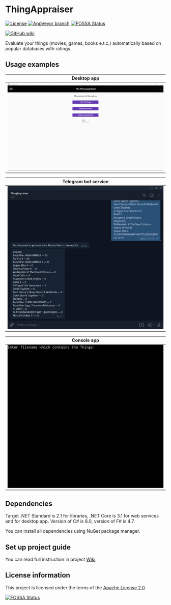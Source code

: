# ThingAppraiser

[![License](https://img.shields.io/hexpm/l/plug.svg)](https://github.com/Vasar007/ThingAppraiser/blob/master/LICENSE)
[![AppVeyor branch](https://img.shields.io/appveyor/ci/Vasar007/ThingAppraiser/master.svg)](https://ci.appveyor.com/project/Vasar007/thingappraiser)
[![FOSSA Status](https://app.fossa.io/api/projects/git%2Bgithub.com%2FVasar007%2FThingAppraiser.svg?type=shield)](https://app.fossa.io/projects/git%2Bgithub.com%2FVasar007%2FThingAppraiser?ref=badge_shield)

[![GitHub wiki](https://img.shields.io/badge/Docs-GitHub%20wiki-brightgreen)](https://github.com/Vasar007/ThingAppraiser/wiki)

Evaluate your things (movies, games, books e.t.c.) automatically based on popular databases with ratings.

## Usage examples

| Desktop app                                                                                      |
|--------------------------------------------------------------------------------------------------|
| ![Example of usage desktop app](Media/desktop_example.gif "Usage desktop app")                   |

| Telegram bot service                                                                             |
|--------------------------------------------------------------------------------------------------|
| ![Example of usage telegram bot service](Media/telegram_example.gif "Usage telegram bot service")|

| Console app                                                                                      |
|--------------------------------------------------------------------------------------------------|
| ![Example of usage console app](Media/console_example.gif "Usage console app")                   |

## Dependencies

Target .NET Standard is 2.1 for libraries, .NET Core is 3.1 for web services and for desktop app. Version of C# is 8.0, version of F# is 4.7.

You can install all dependencies using NuGet package manager.

## Set up project guide

You can read full instruction in project [Wiki](https://github.com/Vasar007/ThingAppraiser/wiki/Set-up-project).

## License information

This project is licensed under the terms of the [Apache License 2.0](LICENSE).

[![FOSSA Status](https://app.fossa.io/api/projects/git%2Bgithub.com%2FVasar007%2FThingAppraiser.svg?type=large)](https://app.fossa.io/projects/git%2Bgithub.com%2FVasar007%2FThingAppraiser?ref=badge_large)
